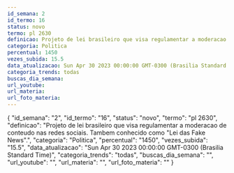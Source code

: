 ```yaml
---
id_semana: 2
id_termo: 16
status: novo
termo: pl 2630
definicao: Projeto de lei brasileiro que visa regulamentar a moderacao de conteudo nas redes sociais. Tambem conhecido como "Lei das Fake News".
categoria: Politica
percentual: 1450
vezes_subida: 15.5
data_atualizacao: Sun Apr 30 2023 00:00:00 GMT-0300 (Brasilia Standard Time)
categoria_trends: todas
buscas_dia_semana: 
url_youtube: 
url_materia: 
url_foto_materia: 
---
```


{
  "id_semana": "2",
  "id_termo": "16",
  "status": "novo",
  "termo": "pl 2630",
  "definicao": "Projeto de lei brasileiro que visa regulamentar a moderacao de conteudo nas redes sociais. Tambem conhecido como \"Lei das Fake News\".",
  "categoria": "Politica",
  "percentual": "1450",
  "vezes_subida": "15.5",
  "data_atualizacao": "Sun Apr 30 2023 00:00:00 GMT-0300 (Brasilia Standard Time)",
  "categoria_trends": "todas",
  "buscas_dia_semana": "",
  "url_youtube": "",
  "url_materia": "",
  "url_foto_materia": ""
}